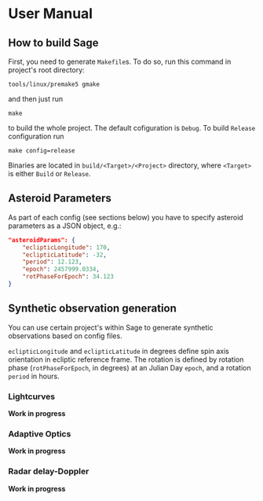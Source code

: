# User Manual

## How to build Sage

First, you need to generate `Makefile`s. To do so, run this command in project's root directory:

```
tools/linux/premake5 gmake
```

and then just run

```
make
```

to build the whole project. The default cofiguration is `Debug`. To build
`Release` configuration run

```
make config=release
```

Binaries are located in `build/<Target>/<Project>` directory, where `<Target>`
is either `Build` or `Release`.

## Asteroid Parameters

As part of each config (see sections below) you have to specify asteroid parameters as a JSON object, e.g.:

```json
"asteroidParams": {
    "eclipticLongitude": 170,
    "eclipticLatitude": -32,
    "period": 12.123,
    "epoch": 2457999.0334,
    "rotPhaseForEpoch": 34.123
}
```

## Synthetic observation generation

You can use certain project's within Sage to generate synthetic observations based on config files.


`eclipticLongitude` and `eclipticLatitude` in degrees define spin axis orientation in ecliptic
reference frame. The rotation is defined by rotation phase (`rotPhaseForEpoch`, in degrees) at an
Julian Day `epoch`, and a rotation `period` in hours.

### Lightcurves

**Work in progress**

### Adaptive Optics

**Work in progress**

### Radar delay-Doppler

**Work in progress**


